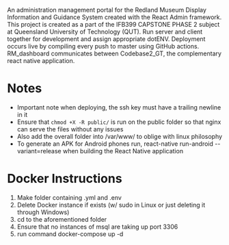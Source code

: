 An administration management portal for the Redland Museum Display Information and Guidance System created with the React Admin framework. This project is created as a part of the IFB399 CAPSTONE PHASE 2 subject at Queensland University of Technology (QUT). 
Run server and client together for development and assign appropriate dotENV. Deployment occurs live by compiling every push to master using GitHub actions. RM_dashboard communicates between Codebase2_GT, the complementary react native application. 

# Notes
* Important note when deploying, the ssh key must have a trailing newline in it 
* Ensure that `chmod +X -R public/` is run on the public folder so that nginx can serve the files without any issues
* Also add the overall folder into /var/www/ to oblige with linux philosophy
* To generate an APK for Android phones run, react-native run-android --variant=release when building the React Native application

# Docker Instructions
1. Make folder containing .yml and .env
2. Delete Docker instance if exists (w/ sudo in Linux or just deleting it through Windows)
3. cd to the aforementioned folder 
4. Ensure that no instances of msql are taking up port 3306
5. run command docker-compose up -d
